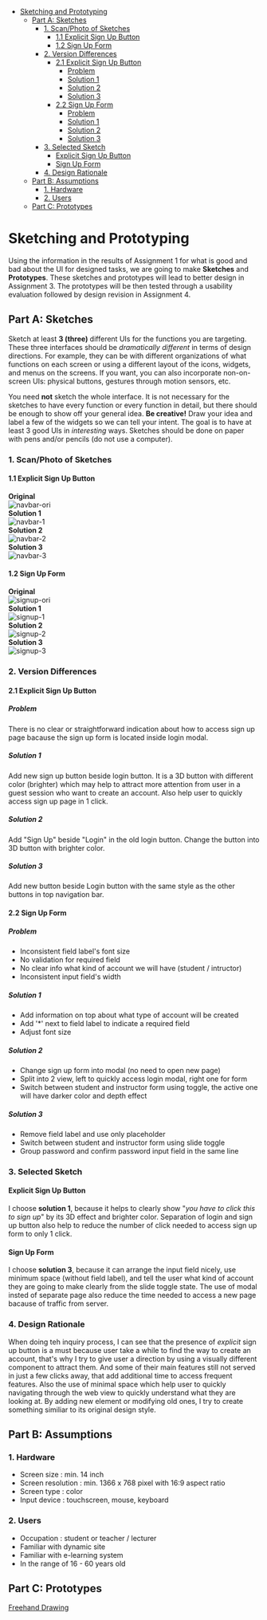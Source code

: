 - [Sketching and Prototyping](#sketching-and-prototyping)
  - [Part A: Sketches](#part-a-sketches)
    - [1. Scan/Photo of Sketches](#1-scanphoto-of-sketches)
      - [1.1 Explicit Sign Up Button](#11-explicit-sign-up-button)
      - [1.2 Sign Up Form](#12-sign-up-form)
    - [2. Version Differences](#2-version-differences)
      - [2.1 Explicit Sign Up Button](#21-explicit-sign-up-button)
        - [Problem](#problem)
        - [Solution 1](#solution-1)
        - [Solution 2](#solution-2)
        - [Solution 3](#solution-3)
      - [2.2 Sign Up Form](#22-sign-up-form)
        - [Problem](#problem-1)
        - [Solution 1](#solution-1-1)
        - [Solution 2](#solution-2-1)
        - [Solution 3](#solution-3-1)
    - [3. Selected Sketch](#3-selected-sketch)
      - [Explicit Sign Up Button](#explicit-sign-up-button)
      - [Sign Up Form](#sign-up-form)
    - [4. Design Rationale](#4-design-rationale)
  - [Part B: Assumptions](#part-b-assumptions)
    - [1. Hardware](#1-hardware)
    - [2. Users](#2-users)
  - [Part C: Prototypes](#part-c-prototypes)
# Sketching and Prototyping
Using the information in the results of Assignment 1 for what is good and bad about the UI for designed tasks, we are going to make **Sketches** and **Prototypes**. These sketches and prototypes will lead to better design in Assignment 3. The prototypes will be then tested through a usability evaluation followed by design revision in Assignment 4.

## Part A: Sketches
Sketch at least **3 (three)** different UIs for the functions you are targeting. These three interfaces should be _dramatically different_ in terms of design directions. For example, they can be with different organizations of what functions on each screen or using a different layout of the icons, widgets, and menus on the screens. If you want, you can also incorporate non-on-screen UIs: physical buttons, gestures through motion sensors, etc.

You need **not** sketch the whole interface. It is not necessary for the sketches to have every function or every function in detail, but there should be enough to show off your general idea. **Be creative!** Draw your idea and label a few of the widgets so we can tell your intent. The goal is to have at least 3 good UIs in *interesting* ways. Sketches should be done on paper with pens and/or pencils (do not use a computer).

### 1. Scan/Photo of Sketches
#### 1.1 Explicit Sign Up Button
**Original**
<br>![navbar-ori](img/navbar_ori.jpg)<br>
**Solution 1**
<br>![navbar-1](img/navbar_1.jpg)<br>
**Solution 2**
<br>![navbar-2](img/navbar_2.jpg)<br>
**Solution 3**
<br>![navbar-3](img/navbar_3.jpg)<br>
#### 1.2 Sign Up Form
**Original**
<br>![signup-ori](img/signup_ori.jpg)<br>
**Solution 1**
<br>![signup-1](img/signup_1.jpg)<br>
**Solution 2**
<br>![signup-2](img/signup_2.jpg)<br>
**Solution 3**
<br>![signup-3](img/signup_3.jpg)<br>

### 2. Version Differences

#### 2.1 Explicit Sign Up Button
##### Problem
There is no clear or straightforward indication about how to access sign up page bacause the sign up form is located inside login modal.
##### Solution 1
Add new sign up button beside login button. It is a 3D button with different color (brighter) which may help to attract more attention from user in a guest session who want to create an account. Also help user to quickly access sign up page in 1 click.
##### Solution 2
Add "Sign Up" beside "Login" in the old login button. Change the button into 3D button with brighter color.
##### Solution 3
Add new button beside Login button with the same style as the other buttons in top navigation bar.

#### 2.2 Sign Up Form
##### Problem
- Inconsistent field label's font size
- No validation for required field
- No clear info what kind of account we will have (student / intructor)
- Inconsistent input field's width
##### Solution 1
- Add information on top about what type of account will be created
- Add '*' next to field label to indicate a required field
- Adjust font size
##### Solution 2
- Change sign up form into modal (no need to open new page)
- Split into 2 view, left to quickly access login modal, right one for form
- Switch between student and instructor form using toggle, the active one will have darker color and depth effect
##### Solution 3
- Remove field label and use only placeholder
- Switch between student and instructor form using slide toggle
- Group password and confirm password input field in the same line
### 3. Selected Sketch
#### Explicit Sign Up Button
I choose **solution 1**, because it helps to clearly show "*you have to click this to sign up*" by its 3D effect and brighter color. Separation of login and sign up button also help to reduce the number of click needed to access sign up form to only 1 click.
#### Sign Up Form
I choose **solution 3**, because it can arrange the input field nicely, use minimum space (without field label), and tell the user what kind of account they are going to make clearly from the slide toggle state. The use of modal insted of separate page also reduce the time needed to access a new page bacause of traffic from server.
### 4. Design Rationale
When doing teh inquiry process, I can see that the presence of *explicit* sign up button is a must because user take a while to find the way to create an account, that's why I try to give user a direction by using a visually different component to attract them. And some of their main features still not served in just a few clicks away, that add additional time to access frequent features. Also the use of minimal space which help user to quickly navigating through the web view to quickly understand what they are looking at. By adding new element or modifying old ones, I try to create something similiar to its original design style.

## Part B: Assumptions
### 1. Hardware
- Screen size : min. 14 inch
- Screen resolution : min. 1366 x 768 pixel with 16:9 aspect ratio
- Screen type : color
- Input device : touchscreen, mouse, keyboard

### 2. Users
- Occupation : student or teacher / lecturer
- Familiar with dynamic site
- Familiar with e-learning system
- In the range of 16 - 60 years old
## Part C: Prototypes
[Freehand Drawing](https://projects.invisionapp.com/freehand/document/WL2R6YvuC)

